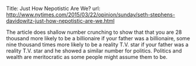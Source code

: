 Title: Just How Nepotistic Are We?
url: http://www.nytimes.com/2015/03/22/opinion/sunday/seth-stephens-davidowitz-just-how-nepotistic-are-we.html

The article does shallow number crunching to show that that you are 28 thousand
more likely to be a billionaire if your father was a billionaire, some nine
thousand times more likely to be a reality T.V. star if your father was a
reality T.V. star and he showed a similar number for politics. Politics and
wealth are meritocratic as some people might assume them to be.

